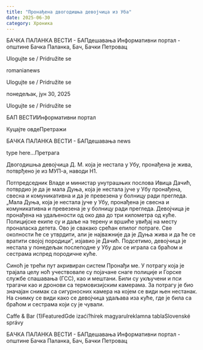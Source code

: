 ```yaml
---
title: "Пронађена двогодишња девојчица из Уба"
date: 2025-06-30
category: Хроника
---
```


БАЧКА ПАЛАНКА ВЕСТИ - БАПдешавања Информативни портал - општине Бачка Паланка, Бач, Бачки Петровац

Ulogujte se / Pridružite se

romanianews

Ulogujte se / Pridružite se

понедељак, јун 30, 2025

Ulogujte se / Pridružite se

БАП ВЕСТИИнформативни портал

Куцајте овдеПретражи

БАЧКА ПАЛАНКА ВЕСТИ - БАПдешавања news

type here...Претрага

Двогодишња девојчица Д. М. која је нестала у Убу, пронађена је жива, потврђено је из МУП-а, наводи Н1.

Потпредседник Владе и министар унутрашњих послова Ивица Дачић, потврдио је да је мала Дуња, која је нестала јуче у Убу пронађена, свесна и комуникативна и да је превезена у болницу ради прегледа.
„Мала Дуња, која је нестала јуче у Убу, пронађена је свесна и комуникативна и превезена је у болницу ради прегледа. Девојчица је пронађена на удаљености од око два до три километра од куће. Полицијске екипе су и даље на терену и вршиће увиђај на месту проналаска детета. Ово је свакако срећан епилог потраге. Све околности ће се утврдити, али је најважније да је Дуња жива и да ће се вратити својој породици“, изјавио је Дачић.
Подсетимо, девојчица је нестала у понедељак послеподне у Убу док се играла са браћом и сестрама испред породичне куће.


Синоћ је трећи пут акривиран систем Пронађи ме.
У потрагу која је трајала целу ноћ учествовале су појачане снаге полиције и Горске службе спашавања (ГСС), као и мештани.
Били су укључени и пси трагачи као и дронови са термовизијским камерама.
За потрагу је био значајан снимак са сигурносних камера на којем се види њен нестанак.
На снимку се види како се девојчица удаљава иза куће, где је била са браћом и сестрама који су је чували.

Caffe & Bar (1)FeaturedGde izaći?hírek magyarulreklamna tablaSlovenské správy

БАЧКА ПАЛАНКА ВЕСТИ - БАПдешавања Информативни портал - општине Бачка Паланка, Бач, Бачки Петровац
